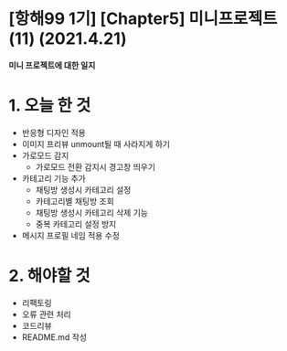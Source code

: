 # [항해99 1기] [Chapter5] 미니프로젝트 (11) (2021.4.21)



**미니 프로젝트에 대한 일지**

# 1. 오늘 한 것

* 반응형 디자인 적용
* 이미지 프리뷰 unmount될 때 사라지게 하기
* 가로모드 감지
  * 가로모드 전환 감지시 경고창 띄우기
* 카테고리 기능 추가
  * 채팅방 생성시 카테고리 설정
  * 카테고리별 채팅방 조회
  * 채팅방 생성시 카테고리 삭제 기능
  * 중복 카테고리 설정 방지
* 메시지 프로필 네임 적용 수정

# 2. 해야할 것

* 리팩토링
* 오류 관련 처리
* 코드리뷰
* README.md 작성